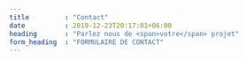 ```yaml
---
title         : "Contact"
date          : 2019-12-23T20:17:01+06:00
heading       : "Parlez nous de <span>votre</span> projet"
form_heading  : "FORMULAIRE DE CONTACT"
---
```


